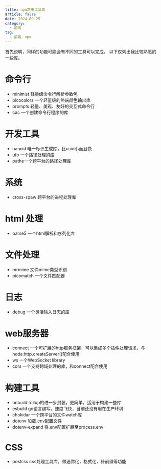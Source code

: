 ```yaml
---
title: npm常用工具库
article: false
date: 2024-09-25
category:
  - 前端
tag:
  - 前端，npm
---
```

首先说明，同样的功能可能会有不同的工具可以完成， 以下仅列出我比较熟悉的一些库。

# 命令行
- minimist 轻量级命令行解析参数包
- picocolors 一个轻量级的终端颜色输出库
- prompts 轻量、美观、友好的交互式命令行
- cac 一个创建命令行程序的库

# 开发工具
- nanoid 唯一标识生成库，比uuid小而且快
- ufo 一个路径处理的库 
- pathe一个跨平台的路径处理库

# 系统
- cross-spaw 跨平台的进程处理库

# html 处理
- parse5 一个html解析和序列化库

# 文件处理
- mrmime 文件mime类型识别
- picomatch 一个文件匹配器

# 日志
- debug 一个灵活输入日志的库

# web服务器
- connect 一个可扩展的http服务框架，可以集成多个插件处理请求，与node:http.createServer()配合使用
- ws 一个WebSocket library
- cors 一个支持跨域处理的库，和connect配合使用

# 构建工具
- unbuild  rollup的进一步封装，更简单，适用于构建一些库
- esbuild  go语言编写，速度飞快，目前还没有用在生产环境
- chokidar 一个跨平台的文件watch库
- dotenv 加载.env配置文件
- dotenv-expand 将.env配置扩展至process.env

# CSS
- postcss  css处理工具库，做迷你化，格式化，补前缀等功能